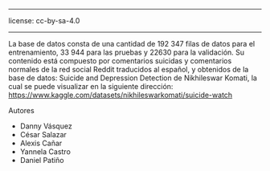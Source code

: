 
---
license: cc-by-sa-4.0

---

La base de datos consta de una cantidad de 192 347 filas de datos para el entrenamiento, 33 944 para las pruebas y 22630 para la validación. Su contenido está compuesto por comentarios suicidas y comentarios normales de la red social Reddit traducidos al español, y obtenidos de la base de datos: Suicide and Depression Detection  de Nikhileswar Komati, la cual se puede visualizar en la siguiente dirección: https://www.kaggle.com/datasets/nikhileswarkomati/suicide-watch  

Autores 
- Danny Vásquez
- César Salazar
- Alexis Cañar
- Yannela Castro
- Daniel Patiño
